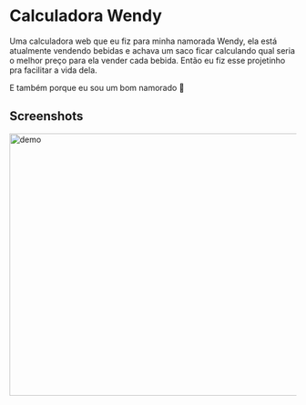 # Calculadora Wendy

Uma calculadora web que eu fiz para minha namorada Wendy, ela está atualmente vendendo bebidas e achava um saco ficar calculando qual seria o melhor preço para ela vender cada bebida. Então eu fiz esse projetinho pra facilitar a vida dela.

E também porque eu sou um bom namorado 💖


## Screenshots

<img width="899" height="461" alt="demo" src="https://github.com/user-attachments/assets/2f63c753-8e2e-4a3f-b365-4334a8cb1bd2" />

